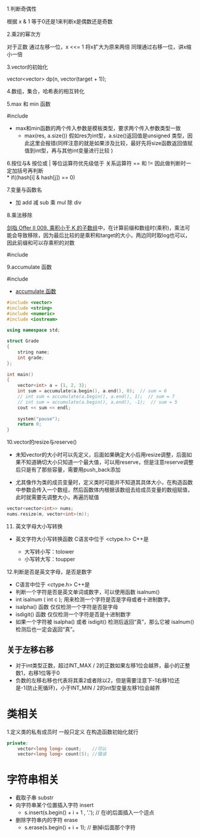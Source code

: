 


1.判断奇偶性  

根据 x & 1 等于0还是1来判断x是偶数还是奇数  

2.乘2的幂次方  

对于正数  通过左移一位，x <<= 1  将x扩大为原来两倍  同理通过右移一位，讲x缩小一倍  

3.vector的初始化

vector<vector<bool>> dp(n, vector<bool>(target + 1));


4.数组，集合，哈希表的相互转化  

5.max 和 min 函数  

#include <algorithm>  

* max和min函数的两个传入参数是模板类型，要求两个传入参数类型一致  
    * max(res, a.size()) 假如res为int型，a.size()返回值是unsigned 类型，因此这里会报错(同样注意的就是如果涉及比较，最好先将size函数返回值赋值到int型，再与其他int变量进行比较  )


6.按位与& 按位或 |  等位运算符优先级低于 关系运算符 == 和 != 因此做判断时一定加括号再判断  
    * if((hash[i] & hash[j]) == 0)


7.变量与函数名  

* 加 add  减 sub  乘 mul 除 div


8.乘法移除  

[剑指 Offer II 009. 乘积小于 K 的子数组](https://leetcode.cn/problems/ZVAVXX/)中，在计算前缀和数组时(乘积)，乘法可能会导致移除，因为最后比较的是乘积和target的大小，两边同时取log也可以，因此前缀和可以存乘积的对数  

#include <cmath>


9.accumulate 函数  

#include <numeric>  

* [accumulate 函数](https://blog.csdn.net/qq_40803710/article/details/80273811)

```cpp
#include <vector>  
#include <string>  
#include <numeric>
#include <iostream>

using namespace std;  
  
struct Grade  
{  
    string name;  
    int grade;  
};  
  
int main()  
{  
    vector<int> a = {1, 2, 3};
    int sum = accumulate(a.begin(), a.end(), 0);  // sum = 6
    // int sum = accumulate(a.begin(), a.end(), 1);  // sum = 7
    // int sum = accumulate(a.begin(), a.end(), -1);  // sum = 5
    cout << sum << endl;  
  
    system("pause");  
    return 0;  
}  
```


10.vector的resize与reserve()  

* 未知vector的大小时可以先定义，后面如果确定大小后用resize调整，后面如果不知道确切大小只知道一个最大值，可以用reserve，但是注意reserve调整后只是有了那些容量，需要用push_back添加 

* 尤其像作为类的成员变量时，定义类时可能并不知道其具体大小，在构造函数中参数会传入一个数组，然后函数体内根据该数组去给成员变量的数组赋值，此时就需要先调整大小，再遍历赋值  

```cpp
vector<vector<int>> nums;
nums.resize(m, vector<int>(n));
```


11. 英文字母大小写转换  

* 英文字符大小写转换函数  C语言中位于 <ctype.h>  C++是  <cctype>
    * 大写转小写：tolower   
    * 小写转大写：toupper


12.判断是否是英文字母，是否是数字

* C语言中位于 <ctype.h>  C++是  <cctype>
* 判断一个字符是否是英文单词或数字，可以使用函数 isalnum()    
* int isalnum ( int c ); 用来检测一个字符是否是字母或者十进制数字。
* isalpha() 函数 仅仅检测一个字符是否是字母
* isdigit() 函数 仅仅检测一个字符是否是十进制数字 
* 如果一个字符被 isalpha() 或者 isdigit() 检测后返回“真”，那么它被 isalnum() 检测后也一定会返回“真”。


## 关于左移右移  

* 对于int类型正数，超过INT_MAX / 2的正数如果左移1位会越界，最小的正整数1，右移1位等于0 
* 负数的左移右移也代表将其乘2或者除以2，但是需要注意下-1右移1位还是-1(防止死循环)，小于INT_MIN / 2的int型变量左移1位会越界 


# 类相关  

1.定义类的私有成员时  一般只定义  在构造函数初始化就行  

```cpp
private:
    vector<long long> count;    //可以
    vector<long long> count(5); //错误  
```


# 字符串相关  

* 截取子串  substr  
* 向字符串某个位置插入字符  insert      
    * s.insert(s.begin() + i + 1 , '.');  // 在i的后面插入一个逗点
* 删除字符串内的字符  erase
    * s.erase(s.begin() + i + 1);  // 删掉i后面那个字符

